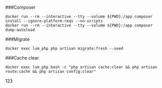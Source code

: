 ###Composer
```shell script
docker run --rm --interactive --tty --volume ${PWD}:/app composer install --ignore-platform-reqs --no-scripts
docker run --rm --interactive --tty --volume ${PWD}:/app composer dump-autoload
```

###Migrate
```shell script
docker exec lum_php php artisan migrate:fresh --seed
```

###Cache clear
```shell script
docker exec lum_php bash -c "php artisan cache:clear && php artisan route:cache && php artisan config:clear"
```
123
